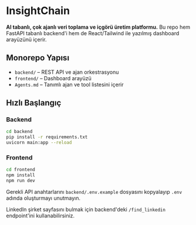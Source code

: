 # InsightChain

**AI tabanlı, çok ajanlı veri toplama ve içgörü üretim platformu.** Bu repo hem FastAPI tabanlı backend'i hem de React/Tailwind ile yazılmış dashboard arayüzünü içerir.

## Monorepo Yapısı

- `backend/` – REST API ve ajan orkestrasyonu
- `frontend/` – Dashboard arayüzü
- `Agents.md` – Tanımlı ajan ve tool listesini içerir

## Hızlı Başlangıç

### Backend
```bash
cd backend
pip install -r requirements.txt
uvicorn main:app --reload
```

### Frontend
```bash
cd frontend
npm install
npm run dev
```

Gerekli API anahtarlarını `backend/.env.example` dosyasını kopyalayıp `.env` adında oluşturmayı unutmayın.

LinkedIn şirket sayfasını bulmak için backend'deki `/find_linkedin` endpoint'ini
kullanabilirsiniz.
